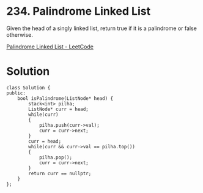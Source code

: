 # 234. Palindrome Linked List

Given the head of a singly linked list, return true if it is a palindrome or false otherwise.

[Palindrome Linked List - LeetCode](https://leetcode.com/problems/palindrome-linked-list/)

# Solution

```
class Solution {
public:
    bool isPalindrome(ListNode* head) {
        stack<int> pilha;
        ListNode* curr = head;
        while(curr)
        {
            pilha.push(curr->val);
            curr = curr->next;
        }
        curr = head;
        while(curr && curr->val == pilha.top())
        {
            pilha.pop();
            curr = curr->next;
        }
        return curr == nullptr;
    } 
};
```
